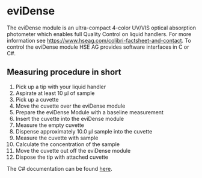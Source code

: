 # eviDense

The eviDense module is an ultra-compact 4-color UV/VIS optical absorption photometer which enables full Quality Control on liquid handlers. 
For more information see https://www.hseag.com/colibri-factsheet-and-contact. To control the eviDense module HSE AG provides software interfaces in C or C#.

## Measuring procedure in short
1. Pick up a tip with your liquid handler
2. Aspirate at least 10 &#956;l of sample
3. Pick up a cuvette
4. Move the cuvette over the eviDense module
5. Prepare the eviDense Module with a baseline measurement
6. Insert the cuvette into the eviDense module
7. Measure the empty cuvette
8. Dispense approximately 10.0 &#956;l sample into the cuvette
9. Measure the cuvette with sample
10. Calculate the concentration of the sample
11. Move the cuvette out off the eviDense module
12. Dispose the tip with attached cuvette

The C# documentation can be found [here](csharp/doc/api/Hse.EviDense.html).